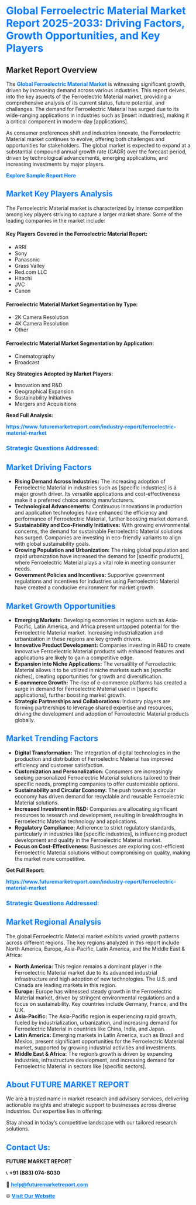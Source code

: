 <h1 style="color: #007BFF;">Global Ferroelectric Material Market Report 2025-2033: Driving Factors, Growth Opportunities, and Key Players</h1>

<section id="overview">
<h2>Market Report Overview</h2>
<p>The <a href="https://www.futuremarketreport.com/industry-report/ferroelectric-material-market" style="color: #007BFF; text-decoration: none;"><strong>Global Ferroelectric Material Market</strong></a> is witnessing significant growth, driven by increasing demand across various industries. This report delves into the key aspects of the Ferroelectric Material market, providing a comprehensive analysis of its current status, future potential, and challenges. The demand for Ferroelectric Material has surged due to its wide-ranging applications in industries such as [insert industries], making it a critical component in modern-day [applications].</p>
<p>As consumer preferences shift and industries innovate, the Ferroelectric Material market continues to evolve, offering both challenges and opportunities for stakeholders. The global market is expected to expand at a substantial compound annual growth rate (CAGR) over the forecast period, driven by technological advancements, emerging applications, and increasing investments by major players.</p>
</section>

<section id="overview">
<p><a href="https://www.futuremarketreport.com/request-sample/reportId=35706" style="color: #007BFF; text-decoration: none;"><strong>Explore Sample Report Here</strong></a></p>
</section>

<section id="key-players">
<h2 style="color: #007BFF;">Market Key Players Analysis</h2>
<p>The Ferroelectric Material market is characterized by intense competition among key players striving to capture a larger market share. Some of the leading companies in the market include:</p>
<h4>Key Players Covered in the Ferroelectric Material Report:</h4>
<ul><li>ARRI</li><li>Sony</li><li>Panasonic</li><li>Grass Valley</li><li>Red.com LLC</li><li>Hitachi</li><li>JVC</li><li>Canon</li></ul>
<h4>Ferroelectric Material Market Segmentation by Type:</h4>
<ul><li>2K Camera Resolution</li><li>4K Camera Resolution</li><li>Other</li></ul>

<h4>Ferroelectric Material Market Segmentation by Application:</h4>
<ul><li>Cinematography</li><li>Broadcast</li></ul>
<p><strong>Key Strategies Adopted by Market Players:</strong></p>
<ul>
<li>Innovation and R&D</li>
<li>Geographical Expansion</li>
<li>Sustainability Initiatives</li>
<li>Mergers and Acquisitions</li>
</ul>
</section>

<section>
<p><strong>Read Full Analysis: </strong></p><a href="https://www.futuremarketreport.com/industry-report/ferroelectric-material-market" style="color: #007BFF; text-decoration: none;"><strong>https://www.futuremarketreport.com/industry-report/ferroelectric-material-market</strong></a>
<h3 style="color: #007BFF;">Strategic Questions Addressed:</h3>
</section>

<section id="driving-factors">
<h2 style="color: #007BFF;">Market Driving Factors</h2>
<ul>
<li><strong>Rising Demand Across Industries:</strong> The increasing adoption of Ferroelectric Material in industries such as [specific industries] is a major growth driver. Its versatile applications and cost-effectiveness make it a preferred choice among manufacturers.</li>
<li><strong>Technological Advancements:</strong> Continuous innovations in production and application technologies have enhanced the efficiency and performance of Ferroelectric Material, further boosting market demand.</li>
<li><strong>Sustainability and Eco-Friendly Initiatives:</strong> With growing environmental concerns, the demand for sustainable Ferroelectric Material solutions has surged. Companies are investing in eco-friendly variants to align with global sustainability goals.</li>
<li><strong>Growing Population and Urbanization:</strong> The rising global population and rapid urbanization have increased the demand for [specific products], where Ferroelectric Material plays a vital role in meeting consumer needs.</li>
<li><strong>Government Policies and Incentives:</strong> Supportive government regulations and incentives for industries using Ferroelectric Material have created a conducive environment for market growth.</li>
</ul>
</section>

<section id="growth-opportunities">
<h2 style="color: #007BFF;">Market Growth Opportunities</h2>
<ul>
<li><strong>Emerging Markets:</strong> Developing economies in regions such as Asia-Pacific, Latin America, and Africa present untapped potential for the Ferroelectric Material market. Increasing industrialization and urbanization in these regions are key growth drivers.</li>
<li><strong>Innovative Product Development:</strong> Companies investing in R&D to create innovative Ferroelectric Material products with enhanced features and applications are likely to gain a competitive edge.</li>
<li><strong>Expansion into Niche Applications:</strong> The versatility of Ferroelectric Material allows it to be utilized in niche markets such as [specific niches], creating opportunities for growth and diversification.</li>
<li><strong>E-commerce Growth:</strong> The rise of e-commerce platforms has created a surge in demand for Ferroelectric Material used in [specific applications], further boosting market growth.</li>
<li><strong>Strategic Partnerships and Collaborations:</strong> Industry players are forming partnerships to leverage shared expertise and resources, driving the development and adoption of Ferroelectric Material products globally.</li>
</ul>
</section>

<section id="trending-factors">
<h2 style="color: #007BFF;">Market Trending Factors</h2>
<ul>
<li><strong>Digital Transformation:</strong> The integration of digital technologies in the production and distribution of Ferroelectric Material has improved efficiency and customer satisfaction.</li>
<li><strong>Customization and Personalization:</strong> Consumers are increasingly seeking personalized Ferroelectric Material solutions tailored to their specific needs, prompting companies to offer customizable options.</li>
<li><strong>Sustainability and Circular Economy:</strong> The push towards a circular economy has driven demand for recyclable and reusable Ferroelectric Material solutions.</li>
<li><strong>Increased Investment in R&D:</strong> Companies are allocating significant resources to research and development, resulting in breakthroughs in Ferroelectric Material technology and applications.</li>
<li><strong>Regulatory Compliance:</strong> Adherence to strict regulatory standards, particularly in industries like [specific industries], is influencing product development and quality in the Ferroelectric Material market.</li>
<li><strong>Focus on Cost-Effectiveness:</strong> Businesses are exploring cost-efficient Ferroelectric Material solutions without compromising on quality, making the market more competitive.</li>
</ul>
</section>

<section>
<p><strong>Get Full Report: </strong></p><a href="https://www.futuremarketreport.com/industry-report/ferroelectric-material-market" style="color: #007BFF; text-decoration: none;"><strong>https://www.futuremarketreport.com/industry-report/ferroelectric-material-market</strong></a>
<h3 style="color: #007BFF;">Strategic Questions Addressed:</h3>
</section>


<section id="regional-analysis">
<h2 style="color: #007BFF;">Market Regional Analysis</h2>
<p>The global Ferroelectric Material market exhibits varied growth patterns across different regions. The key regions analyzed in this report include North America, Europe, Asia-Pacific, Latin America, and the Middle East & Africa:</p>
<ul>
<li><strong>North America:</strong> This region remains a dominant player in the Ferroelectric Material market due to its advanced industrial infrastructure and high adoption of new technologies. The U.S. and Canada are leading markets in this region.</li>
<li><strong>Europe:</strong> Europe has witnessed steady growth in the Ferroelectric Material market, driven by stringent environmental regulations and a focus on sustainability. Key countries include Germany, France, and the U.K.</li>
<li><strong>Asia-Pacific:</strong> The Asia-Pacific region is experiencing rapid growth, fueled by industrialization, urbanization, and increasing demand for Ferroelectric Material in countries like China, India, and Japan.</li>
<li><strong>Latin America:</strong> Emerging markets in Latin America, such as Brazil and Mexico, present significant opportunities for the Ferroelectric Material market, supported by growing industrial activities and investments.</li>
<li><strong>Middle East & Africa:</strong> The region’s growth is driven by expanding industries, infrastructure development, and increasing demand for Ferroelectric Material in sectors like [specific sectors].</li>
</ul>
</section>

<footer>
<h2 style="color: #007BFF;">About FUTURE MARKET REPORT</h2>
<p>We are a trusted name in market research and advisory services, delivering actionable insights and strategic support to businesses across diverse industries. Our expertise lies in offering:</p>

<p>Stay ahead in today’s competitive landscape with our tailored research solutions.</p>

<h2 style="color: #007BFF;">Contact Us:</h2>
<p><strong>FUTURE MARKET REPORT</strong></p>
<p>📞 <strong>+91 (883) 074-8030</strong></p>
<p>📧 <strong><a href="mailto:help@futuremarketreport.com" style="color: #007BFF;">help@futuremarketreport.com</a></strong></p>
<p>🌐 <strong><a href="https://www.futuremarketreport.com/" style="color: #007BFF;">Visit Our Website</a></strong></p>
</footer>